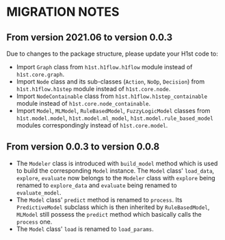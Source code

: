 # MIGRATION NOTES
## From version 2021.06 to version 0.0.3
Due to changes to the package structure, please update your H1st code to:
- Import `Graph` class from `h1st.h1flow.h1flow` module instead of `h1st.core.graph`.
- Import `Node` class and its sub-classes (`Action`, `NoOp`, `Decision`) from `h1st.h1flow.h1step` module instead of `h1st.core.node`.
- Import `NodeContainable` class from `h1st.h1flow.h1step_containable` module instead of `h1st.core.node_containable`.
- Import `Model`, `MLModel`, `RuleBasedModel`, `FuzzyLogicModel` classes from `h1st.model.model`, `h1st.model.ml_model`, `h1st.model.rule_based_model` modules correspondingly instead of `h1st.core.model`.
## From version 0.0.3 to version 0.0.8
- The `Modeler` class is introduced with `build_model` method which is used to build the corresponding `Model` instance. The `Model` class' `load_data`, `explore`, `evaluate` now belongs to the `Modeler` class with `explore` being renamed to `explore_data` and `evaluate` being renamed to `evaluate_model`.
- The `Model` class' `predict` method is renamed to `process`. Its `PredictiveModel` subclass which is then inherited by `RuleBasedModel`, `MLModel` still possess the `predict` method which basically calls the `process` one.
- The `Model` class' `load` is renamed to `load_params`.

